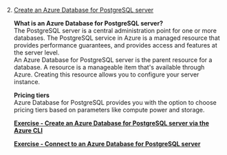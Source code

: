 2. [Create an Azure Database for PostgreSQL server](https://docs.microsoft.com/en-us/learn/modules/create-azure-db-for-postgresql-server/)

    **What is an Azure Database for PostgreSQL server?**<br/>
    The PostgreSQL server is a central administration point for one or more databases. The PostgreSQL service in Azure is a managed resource that provides performance guarantees, and provides access and features at the server level.<br/>
    An Azure Database for PostgreSQL server is the parent resource for a database. A resource is a manageable item that's available through Azure. Creating this resource allows you to configure your server instance.
    
    **Pricing tiers**<br/>
    Azure Database for PostgreSQL provides you with the option to choose pricing tiers based on parameters like compute power and storage.
    
    [**Exercise - Create an Azure Database for PostgreSQL server via the Azure CLI**](https://docs.microsoft.com/en-us/learn/modules/create-azure-db-for-postgresql-server/5-create-postgresql-db-server-via-azure-cli)
    
    [**Exercise - Connect to an Azure Database for PostgreSQL server**](https://docs.microsoft.com/en-us/learn/modules/create-azure-db-for-postgresql-server/7-connecting-to-postgresql-db-server)
